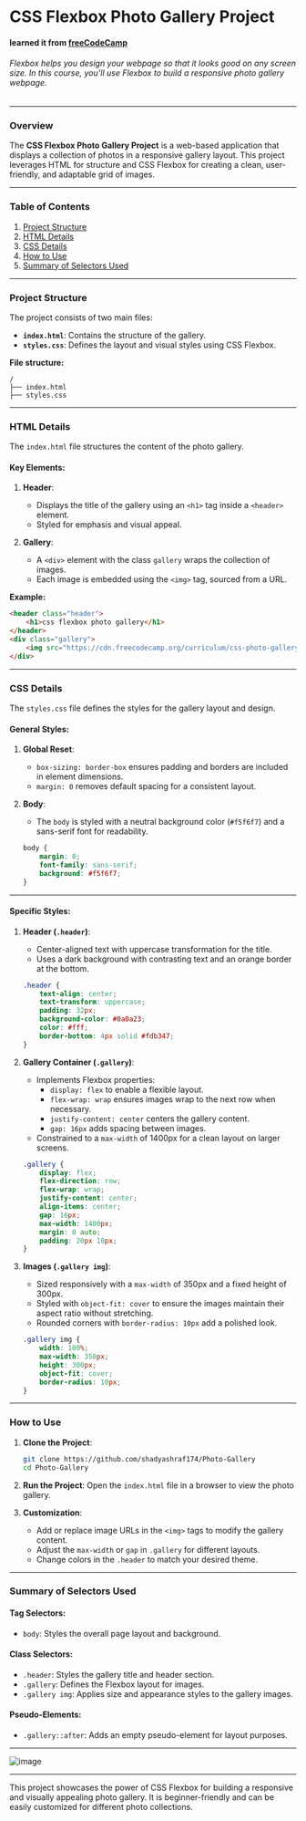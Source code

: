 # **CSS Flexbox Photo Gallery Project**
#### learned it from [freeCodeCamp](https://www.freecodecamp.org/)
###### Flexbox helps you design your webpage so that it looks good on any screen size. In this course, you'll use Flexbox to build a responsive photo gallery webpage.
---
### **Overview**  
The **CSS Flexbox Photo Gallery Project** is a web-based application that displays a collection of photos in a responsive gallery layout. This project leverages HTML for structure and CSS Flexbox for creating a clean, user-friendly, and adaptable grid of images.

---

### **Table of Contents**
1. [Project Structure](#project-structure)  
2. [HTML Details](#html-details)  
3. [CSS Details](#css-details)  
4. [How to Use](#how-to-use)  
5. [Summary of Selectors Used](#summary-of-selectors-used)

---

### **Project Structure**  
The project consists of two main files:  

- **`index.html`**: Contains the structure of the gallery.  
- **`styles.css`**: Defines the layout and visual styles using CSS Flexbox.

**File structure:**  
```
/
├── index.html
├── styles.css
```

---

### **HTML Details**  
The `index.html` file structures the content of the photo gallery.

#### Key Elements:
1. **Header**:
   - Displays the title of the gallery using an `<h1>` tag inside a `<header>` element.
   - Styled for emphasis and visual appeal.

2. **Gallery**:
   - A `<div>` element with the class `gallery` wraps the collection of images.
   - Each image is embedded using the `<img>` tag, sourced from a URL.

**Example:**
```html
<header class="header">
    <h1>css flexbox photo gallery</h1>
</header>
<div class="gallery">
    <img src="https://cdn.freecodecamp.org/curriculum/css-photo-gallery/1.jpg" alt="imge1">
</div>
```

---

### **CSS Details**  
The `styles.css` file defines the styles for the gallery layout and design.

#### **General Styles:**
1. **Global Reset**:
   - `box-sizing: border-box` ensures padding and borders are included in element dimensions.
   - `margin: 0` removes default spacing for a consistent layout.

2. **Body**:
   - The `body` is styled with a neutral background color (`#f5f6f7`) and a sans-serif font for readability.
   ```css
   body {
       margin: 0;
       font-family: sans-serif;
       background: #f5f6f7;
   }
   ```

---

#### **Specific Styles:**
1. **Header (`.header`)**:
   - Center-aligned text with uppercase transformation for the title.
   - Uses a dark background with contrasting text and an orange border at the bottom.
   ```css
   .header {
       text-align: center;
       text-transform: uppercase;
       padding: 32px;
       background-color: #0a0a23;
       color: #fff;
       border-bottom: 4px solid #fdb347;
   }
   ```

2. **Gallery Container (`.gallery`)**:
   - Implements Flexbox properties:
     - `display: flex` to enable a flexible layout.
     - `flex-wrap: wrap` ensures images wrap to the next row when necessary.
     - `justify-content: center` centers the gallery content.
     - `gap: 16px` adds spacing between images.
   - Constrained to a `max-width` of 1400px for a clean layout on larger screens.
   ```css
   .gallery {
       display: flex;
       flex-direction: row;
       flex-wrap: wrap;
       justify-content: center;
       align-items: center;
       gap: 16px;
       max-width: 1400px;
       margin: 0 auto;
       padding: 20px 10px;
   }
   ```

3. **Images (`.gallery img`)**:
   - Sized responsively with a `max-width` of 350px and a fixed height of 300px.
   - Styled with `object-fit: cover` to ensure the images maintain their aspect ratio without stretching.
   - Rounded corners with `border-radius: 10px` add a polished look.
   ```css
   .gallery img {
       width: 100%;
       max-width: 350px;
       height: 300px;
       object-fit: cover;
       border-radius: 10px;
   }
   ```

---

### **How to Use**

1. **Clone the Project**:
   ```bash
   git clone https://github.com/shadyashraf174/Photo-Gallery
   cd Photo-Gallery
   ```

2. **Run the Project**:
   Open the `index.html` file in a browser to view the photo gallery.

3. **Customization**:
   - Add or replace image URLs in the `<img>` tags to modify the gallery content.  
   - Adjust the `max-width` or `gap` in `.gallery` for different layouts.  
   - Change colors in the `.header` to match your desired theme.  

---

### **Summary of Selectors Used**

#### **Tag Selectors**:
- `body`: Styles the overall page layout and background.

#### **Class Selectors**:
- `.header`: Styles the gallery title and header section.  
- `.gallery`: Defines the Flexbox layout for images.  
- `.gallery img`: Applies size and appearance styles to the gallery images.

#### **Pseudo-Elements**:
- `.gallery::after`: Adds an empty pseudo-element for layout purposes.
---

![image](https://github.com/user-attachments/assets/e381c452-1c19-4a22-a2ba-026c147624c6)

---
This project showcases the power of CSS Flexbox for building a responsive and visually appealing photo gallery. It is beginner-friendly and can be easily customized for different photo collections.
